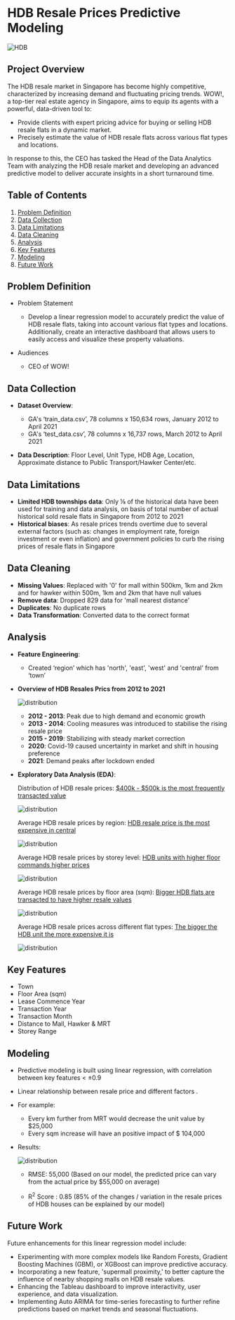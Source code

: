 
# HDB Resale Prices Predictive Modeling

![HDB](./pictures/cover_pics.webp "HDB")

## Project Overview

The HDB resale market in Singapore has become highly competitive, characterized by increasing demand and fluctuating pricing trends. WOW!, a top-tier real estate agency in Singapore, aims to equip its agents with a powerful, data-driven tool to:

- Provide clients with expert pricing advice for buying or selling HDB resale flats in a dynamic market.
- Precisely estimate the value of HDB resale flats across various flat types and locations.

In response to this, the CEO has tasked the Head of the Data Analytics Team with analyzing the HDB resale market and developing an advanced predictive model to deliver accurate insights in a short turnaround time.

## Table of Contents
1. [Problem Definition](#problem-definition)
2. [Data Collection](#data-collection)
3. [Data Limitations](#data-limitations)
4. [Data Cleaning](#data-cleaning)
5. [Analysis](#analysis)
6. [Key Features](#key-features)
7. [Modeling](#modeling)
8. [Future Work](#future-work)

## Problem Definition
- Problem Statement
  - Develop a linear regression model to accurately predict the value of HDB resale flats, taking into account various flat types and locations. Additionally, create an interactive dashboard that allows users to easily access and visualize these property valuations.
    
- Audiences
  - CEO of WOW! 


## Data Collection
- **Dataset Overview**:
  - GA's ‘train_data.csv’, 78 columns x 150,634 rows, January 2012 to April 2021
  - GA's ‘test_data.csv’, 78 columns x 16,737 rows, March 2012 to April 2021

- **Data Description**: Floor Level, Unit Type, HDB Age, Location, Approximate distance to Public Transport/Hawker Center/etc.

## Data Limitations
- **Limited HDB townships data**: Only ⅛ of the historical data have been used for training and data analysis, on basis of total number of actual historical sold resale flats in Singapore from 2012 to 2021
- **Historical biases**: As resale prices trends overtime due to several external factors (such as: changes in employment rate, foreign investment or even inflation) and government policies to curb the rising prices of resale flats in Singapore

## Data Cleaning
- **Missing Values**: Replaced with '0' for mall within 500km, 1km and 2km and for hawker within 500m, 1km and 2km that have null values
- **Remove data**: Dropped 829 data  for 'mall nearest distance'
- **Duplicates**: No duplicate rows 
- **Data Transformation**: Converted data to the correct format
  
## Analysis
- **Feature Engineering**:
  -	Created ‘region’ which has 'north', 'east', 'west' and 'central' from ‘town’ 

 - **Overview of HDB Resales Prics from 2012 to 2021**
  
    ![distribution](./pictures/over_the_years.png "distribution")

    - **2012 - 2013**: Peak due to high demand and economic growth
    - **2013 - 2014**: Cooling measures was introduced to stabilise the rising resale price
    - **2015 - 2019**: Stabilizing with steady market correction
    - **2020**: Covid-19 caused uncertainty in market and shift in housing preference
    - **2021**: Demand peaks after lockdown ended

- **Exploratory Data Analysis (EDA)**: 

    Distribution of HDB resale prices: <ins>$400k - $500k is the most frequently transacted value<ins>

    ![distribution](./pictures/normal_dist.png "distribution")

    Average HDB resale prices by region: <ins>HDB resale price is the most expensive in central<ins>
  
    ![distribution](./pictures/region.png "distribution")

    Average HDB resale prices by storey level: <ins>HDB units with higher floor commands higher prices<ins>
    
    ![distribution](./pictures/storey.png "distribution")

    Average HDB resale prices by floor area (sqm): <ins>Bigger HDB flats are transacted to have higher resale values<ins>
    
    ![distribution](./pictures/floor_area.png "distribution")

    Average HDB resale prices across different flat types: <ins>The bigger the HDB unit the more expensive it is<ins>
    
    ![distribution](./pictures/flat_type.png "distribution")


    



## Key Features
- Town
- Floor Area (sqm) 
- Lease Commence Year 
- Transaction Year 
- Transaction Month 
- Distance to Mall, Hawker & MRT
- Storey Range



## Modeling
- Predictive modeling is built using linear regression, with correlation between key features < ±0.9
- Linear relationship between resale price and different factors .
- For example: 
  - Every km further from MRT would decrease the unit value by $25,000
  - Every sqm increase will have an positive impact of $ 104,000

- Results:

  ![distribution](./pictures/actual_predicted.png "distribution")

  - RMSE: 55,000 (Based on our model, the predicted price can vary from the actual price by $55,000 on average)

  - R<sup>2</sup> Score : 0.85 (85% of the changes / variation in the resale prices of HDB houses can be explained by our model)


## Future Work

Future enhancements for this linear regression model include:
- Experimenting with more complex models like Random Forests, Gradient Boosting Machines (GBM), or XGBoost can improve predictive accuracy.
- Incorporating a new feature, 'supermall proximity,' to better capture the influence of nearby shopping malls on HDB resale values.
- Enhancing the Tableau dashboard to improve interactivity, user experience, and data visualization.
- Implementing Auto ARIMA for time-series forecasting to further refine predictions based on market trends and seasonal fluctuations.
